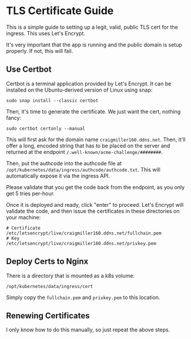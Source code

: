 # TLS Certificate Guide

This is a simple guide to setting up a legit, valid, public TLS cert for the ingress. This uses Let's Encrypt.

It's very important that the app is running and the public domain is setup properly. If not, this will fail.

## Use Certbot

Certbot is a terminal application provided by Let's Encrypt. It can be installed on the Ubuntu-derived version of Linux using snap:

```
sudo snap install --classic certbot
```

Then, it's time to generate the certificate. We just want the cert, nothing fancy:

```
sudo certbot certonly --manual
```

This will first ask for the domain name `craigmiller160.ddns.net`. Then, it'll offer a long, encoded string that has to be placed on the server and returned at the endpoint `/.well-known/acme-challenge/########`.

Then, put the authcode into the authcode file at `/opt/kubernetes/data/ingress/authcode/authcode.txt`. This will automatically expose it via the ingress API.

Please validate that you get the code back from the endpoint, as you only get 5 tries per-hour.

Once it is deployed and ready, click "enter" to proceed. Let's Encrypt will validate the code, and then issue the certificates in these directories on your machine:

```
# Certificate
/etc/letsencrypt/live/craigmiller160.ddns.net/fullchain.pem
# Key
/etc/letsencrypt/live/craigmiller160.ddns.net/privkey.pem
```

## Deploy Certs to Nginx

There is a directory that is mounted as a k8s volume:

```
/opt/kubernetes/data/ingress/cert
```

Simply copy the `fullchain.pem` and `privkey.pem` to this location.

## Renewing Certificates

I only know how to do this manually, so just repeat the above steps.